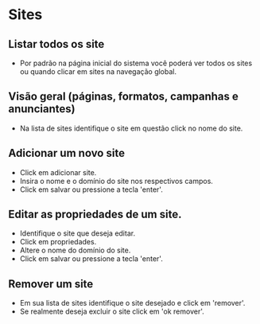# Sites

## Listar todos os site
* Por padrão na página inicial do sistema você poderá ver todos os sites ou quando clicar em sites na navegação global.

## Visão geral (páginas, formatos, campanhas e anunciantes) 
* Na lista de sites identifique o site em questão click no nome do site.

## Adicionar um novo site
* Click em adicionar site.  
* Insira o nome e o domínio do site nos respectivos campos.
* Click em salvar ou pressione a tecla 'enter'.

## Editar as propriedades de um site.
* Identifique o site que deseja editar.
* Click em propriedades.  
* Altere o nome do domínio do site.  
* Click em salvar ou pressione a tecla 'enter'.

## Remover um site  
* Em sua lista de sites identifique o site desejado e click em 'remover'.  
* Se realmente deseja excluir o site click em 'ok remover'.